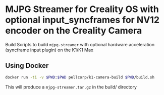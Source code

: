 # MJPG Streamer for Creality OS with optional input_syncframes for NV12 encoder on the Creality Camera

Build Scripts to build `mjpg-streamer` with optional hardware acceleration (syncframe input plugin) on the K1/K1 Max

## Using Docker

```bash
docker run -ti -v $PWD:$PWD pellcorp/k1-camera-build $PWD/build.sh
```

This will produce a `mjpg-streamer.tar.gz` in the build/ directory
